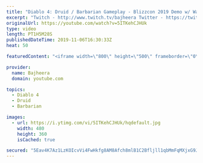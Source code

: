 ```yaml
---
title: "Diablo 4: Druid / Barbarian Gameplay - Blizzcon 2019 Demo w/ Warcraftjen"
excerpt: "Twitch - http://www.twitch.tv/bajheera Twitter - https://twitter.com/BajheeraWoW Instagram - https://Instagram.com/BajheeraWoW Facebook ..."
originalUrl: https://youtube.com/watch?v=5ITKehCJHUk
type: video
length: PT1H5M28S
publishedDateTime: 2019-11-06T16:30:33Z
heat: 50

featuredContent: "<iframe width=\"800\" height=\"500\" frameborder=\"0\" src=\"https://www.youtube.com/embed/5ITKehCJHUk\" allow=\"accelerometer; autoplay; encrypted-media; gyroscope; picture-in-picture\" allowfullscreen></iframe>"

provider:
  name: Bajheera
  domain: youtube.com

topics:
  - Diablo 4
  - Druid
  - Barbarian

images:
  - url: https://i.ytimg.com/vi/5ITKehCJHUk/hqdefault.jpg
    width: 480
    height: 360
    isCached: true

secured: "5Eav4K7Az1LzKOIcvVi4FwHkfg8AM8Afch8mlB1C2Bfljll1qbMmFqMXjxG9J+z6kuEVc8rtzR/lDrd57tHSNlZD12ZVSNzVeNsiOcmdT0M6guKLjNDqUNK4wqyQd8nfeJFFP7WV0RalJKj/ZwdvHOTrNh3mOJteRMqXbeLIoTB4kbXELwh53UTWnQBXXovQnvwUTryfZB3oFpnEb65IqNFp5RGwdzeUtlITtc1wp6PHhlieg0bNsi9dvc3GGPo8+ITKvbfMqG4KRWaGkLz4O4U/iK9NWWwy7svQFOQyl5KgIZbjPTPce9i5xza8ZE9coGLd781ibLIG5/2OF8DzLPnvzGgESO1v1STb1Tr21/Dumorj7JQ02s1Foz1bnV0PkRKcbeSzBUJHfwcBMt3ZKKutTSeeumJGMa95cSNatCM=;7M1AmNayqwqfwZxZ6w+wJA=="
---
```


